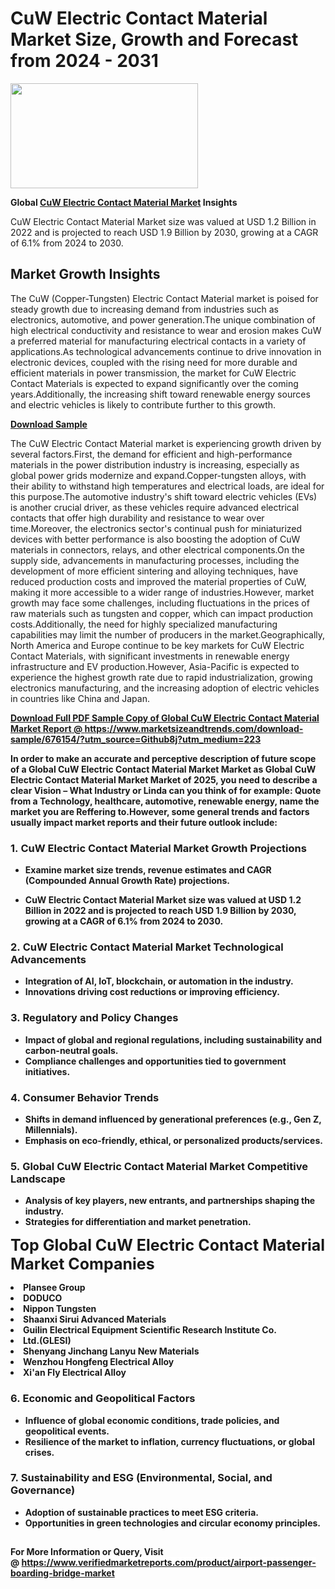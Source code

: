 <H1>CuW Electric Contact Material Market Size, Growth and Forecast from 2024 - 2031</H1><img class="aligncenter size-medium wp-image-584254" src="https://thirdeyenews.in/wp-content/uploads/2024/09/Global-Market-Research-300x168.jpeg" alt="" width="300" height="168" /><p><strong>Global&nbsp;<a href="https://www.marketsizeandtrends.com/download-sample/676154/?utm_source=Github8j?utm_medium=223">CuW Electric Contact Material Market</a> Insights</strong></p><p>CuW Electric Contact Material Market size was valued at USD 1.2 Billion in 2022 and is projected to reach USD 1.9 Billion by 2030, growing at a CAGR of 6.1% from 2024 to 2030.</p><p><h2>Market Growth Insights</h2> <p>The CuW (Copper-Tungsten) Electric Contact Material market is poised for steady growth due to increasing demand from industries such as electronics, automotive, and power generation.The unique combination of high electrical conductivity and resistance to wear and erosion makes CuW a preferred material for manufacturing electrical contacts in a variety of applications.As technological advancements continue to drive innovation in electronic devices, coupled with the rising need for more durable and efficient materials in power transmission, the market for CuW Electric Contact Materials is expected to expand significantly over the coming years.Additionally, the increasing shift toward renewable energy sources and electric vehicles is likely to contribute further to this growth.</p> <p><strong><a href="#">Download Sample</a></strong></p> <p>The CuW Electric Contact Material market is experiencing growth driven by several factors.First, the demand for efficient and high-performance materials in the power distribution industry is increasing, especially as global power grids modernize and expand.Copper-tungsten alloys, with their ability to withstand high temperatures and electrical loads, are ideal for this purpose.The automotive industry's shift toward electric vehicles (EVs) is another crucial driver, as these vehicles require advanced electrical contacts that offer high durability and resistance to wear over time.Moreover, the electronics sector's continual push for miniaturized devices with better performance is also boosting the adoption of CuW materials in connectors, relays, and other electrical components.On the supply side, advancements in manufacturing processes, including the development of more efficient sintering and alloying techniques, have reduced production costs and improved the material properties of CuW, making it more accessible to a wider range of industries.However, market growth may face some challenges, including fluctuations in the prices of raw materials such as tungsten and copper, which can impact production costs.Additionally, the need for highly specialized manufacturing capabilities may limit the number of producers in the market.Geographically, North America and Europe continue to be key markets for CuW Electric Contact Materials, with significant investments in renewable energy infrastructure and EV production.However, Asia-Pacific is expected to experience the highest growth rate due to rapid industrialization, growing electronics manufacturing, and the increasing adoption of electric vehicles in countries like China and Japan.<p><strong><a href="#"></p><p><span class=""><strong>Download Full PDF Sample Copy of Global CuW Electric Contact Material Market Report</strong> @ <a href="https://www.marketsizeandtrends.com/download-sample/676154/?utm_source=Github8j?utm_medium=223" target="_blank">https://www.marketsizeandtrends.com/download-sample/676154/?utm_source=Github8j?utm_medium=223</a></span></p><p>In order to make an accurate and perceptive description of future scope of a Global&nbsp;CuW Electric Contact Material Market Market as Global&nbsp;CuW Electric Contact Material Market Market of 2025, you need to describe a clear Vision &ndash; What Industry or Linda can you think of for example: Quote from a Technology, healthcare, automotive, renewable energy, name the market you are Reffering to.However, some general trends and factors usually impact market reports and their future outlook include:</p><h3>1.&nbsp;<strong>CuW Electric Contact Material Market Growth Projections</strong></h3><ul><li>Examine market size trends, revenue estimates and CAGR (Compounded Annual Growth Rate) projections.</li><li><p>CuW Electric Contact Material Market size was valued at USD 1.2 Billion in 2022 and is projected to reach USD 1.9 Billion by 2030, growing at a CAGR of 6.1% from 2024 to 2030.</p></li></ul><h3>2.&nbsp;<strong>CuW Electric Contact Material Market Technological Advancements</strong></h3><ul><li>Integration of AI, IoT, blockchain, or automation in the industry.</li><li>Innovations driving cost reductions or improving efficiency.</li></ul><h3>3.&nbsp;<strong>Regulatory and Policy Changes</strong></h3><ul><li>Impact of global and regional regulations, including sustainability and carbon-neutral goals.</li><li>Compliance challenges and opportunities tied to government initiatives.</li></ul><h3>4.&nbsp;<strong>Consumer Behavior Trends</strong></h3><ul><li>Shifts in demand influenced by generational preferences (e.g., Gen Z, Millennials).</li><li>Emphasis on eco-friendly, ethical, or personalized products/services.</li></ul><h3>5.&nbsp;<strong>Global CuW Electric Contact Material Market Competitive Landscape</strong></h3><ul><li>Analysis of key players, new entrants, and partnerships shaping the industry.</li><li>Strategies for differentiation and market penetration.</li></ul><p data-pm-slice="1 1 []"><span style="color: inherit; font-family: inherit; font-size: 25px;">Top Global CuW Electric Contact Material Market Companies</span></p><div class="" data-test-id=""><p><li>Plansee Group</li><li> DODUCO</li><li> Nippon Tungsten</li><li> Shaanxi Sirui Advanced Materials</li><li> Guilin Electrical Equipment Scientific Research Institute Co.</li><li> Ltd.(GLESI)</li><li> Shenyang Jinchang Lanyu New Materials</li><li> Wenzhou Hongfeng Electrical Alloy</li><li> Xi'an Fly Electrical Alloy</li></p></div><h3>6.&nbsp;<strong>Economic and Geopolitical Factors</strong></h3><ul><li>Influence of global economic conditions, trade policies, and geopolitical events.</li><li>Resilience of the market to inflation, currency fluctuations, or global crises.</li></ul><h3>7.&nbsp;<strong>Sustainability and ESG (Environmental, Social, and Governance)</strong></h3><ul><li>Adoption of sustainable practices to meet ESG criteria.</li><li>Opportunities in green technologies and circular economy principles.</li></ul><h2><strong style="font-size: 14px;">For More Information or Query, Visit @&nbsp;</strong><a style="background-color: #ffffff; font-size: 14px;" href="https://www.marketsizeandtrends.com/report/cuw-electric-contact-material-market/" target="_blank">https://www.verifiedmarketreports.com/product/airport-passenger-boarding-bridge-market</a></h2>